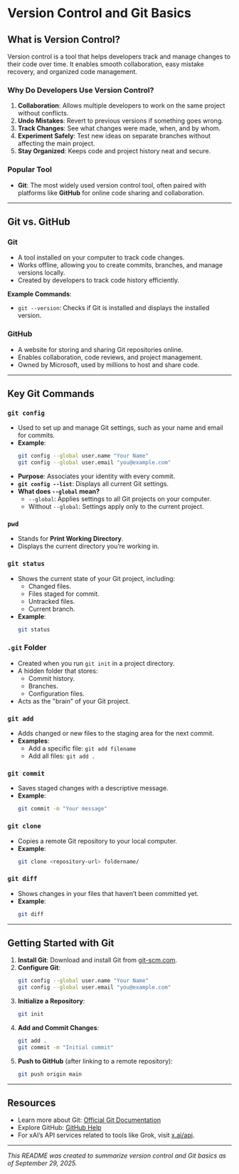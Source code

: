 # Version Control and Git Basics

## What is Version Control?

Version control is a tool that helps developers track and manage changes to their code over time. It enables smooth collaboration, easy mistake recovery, and organized code management.

### Why Do Developers Use Version Control?

1. **Collaboration**: Allows multiple developers to work on the same project without conflicts.
2. **Undo Mistakes**: Revert to previous versions if something goes wrong.
3. **Track Changes**: See what changes were made, when, and by whom.
4. **Experiment Safely**: Test new ideas on separate branches without affecting the main project.
5. **Stay Organized**: Keeps code and project history neat and secure.

### Popular Tool
- **Git**: The most widely used version control tool, often paired with platforms like **GitHub** for online code sharing and collaboration.

---

## Git vs. GitHub

### Git
- A tool installed on your computer to track code changes.
- Works offline, allowing you to create commits, branches, and manage versions locally.
- Created by developers to track code history efficiently.

**Example Commands**:
- `git --version`: Checks if Git is installed and displays the installed version.

### GitHub
- A website for storing and sharing Git repositories online.
- Enables collaboration, code reviews, and project management.
- Owned by Microsoft, used by millions to host and share code.

---

## Key Git Commands

### `git config`
- Used to set up and manage Git settings, such as your name and email for commits.
- **Example**:
  ```bash
  git config --global user.name "Your Name"
  git config --global user.email "you@example.com"
  ```
- **Purpose**: Associates your identity with every commit.
- **`git config --list`**: Displays all current Git settings.
- **What does `--global` mean?**
  - `--global`: Applies settings to all Git projects on your computer.
  - Without `--global`: Settings apply only to the current project.

### `pwd`
- Stands for **Print Working Directory**.
- Displays the current directory you’re working in.

### `git status`
- Shows the current state of your Git project, including:
  - Changed files.
  - Files staged for commit.
  - Untracked files.
  - Current branch.
- **Example**:
  ```bash
  git status
  ```

### `.git` Folder
- Created when you run `git init` in a project directory.
- A hidden folder that stores:
  - Commit history.
  - Branches.
  - Configuration files.
- Acts as the "brain" of your Git project.

### `git add`
- Adds changed or new files to the staging area for the next commit.
- **Examples**:
  - Add a specific file: `git add filename`
  - Add all files: `git add .`

### `git commit`
- Saves staged changes with a descriptive message.
- **Example**:
  ```bash
  git commit -m "Your message"
  ```

### `git clone`
- Copies a remote Git repository to your local computer.
- **Example**:
  ```bash
  git clone <repository-url> foldername/
  ```

### `git diff`
- Shows changes in your files that haven’t been committed yet.
- **Example**:
  ```bash
  git diff
  ```

---

## Getting Started with Git

1. **Install Git**: Download and install Git from [git-scm.com](https://git-scm.com/).
2. **Configure Git**:
   ```bash
   git config --global user.name "Your Name"
   git config --global user.email "you@example.com"
   ```
3. **Initialize a Repository**:
   ```bash
   git init
   ```
4. **Add and Commit Changes**:
   ```bash
   git add .
   git commit -m "Initial commit"
   ```
5. **Push to GitHub** (after linking to a remote repository):
   ```bash
   git push origin main
   ```

---

## Resources
- Learn more about Git: [Official Git Documentation](https://git-scm.com/doc)
- Explore GitHub: [GitHub Help](https://help.github.com)
- For xAI’s API services related to tools like Grok, visit [x.ai/api](https://x.ai/api).

---

*This README was created to summarize version control and Git basics as of September 29, 2025.*